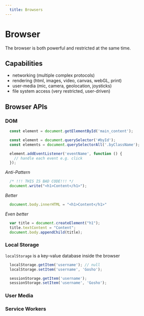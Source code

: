 ```yaml
---
  title: Browsers
---
```


# Browser

The browser is both powerful and restricted at the same time.

## Capabilities
- networking (multiple complex protocols)
- rendering (html, images, video, canvas, webGL, print)
- user-media (mic, camera, geolocation, joysticks)
- file system access (very restricted, user-driven)

## Browser APIs

### DOM

```javascript
  const element = document.getElementById('main_content');
```

```javascript
  const element = document.querySelector('#byId');
  const elements = document.querySelectorAll('.byClassName');
```

```javascript
  element.addEventListener('eventName', function () {
    // handle each event e.g. click
  });
```

*Anti-Pattern*
```javascript
  /* !!! THIS IS BAD CODE!!! */
  document.write("<h1>Content</h1>");
```

*Better*
```javascript
  document.body.innerHTML = "<h1>Content</h1>"
```

*Even better*
```javascript
  var title = document.createElement("h1");
  title.textContent = "Content";
  document.body.appendChild(title);
```

### Local Storage

`localStorage` is a key-value database inside the browser

```javascript
  localStorage.getItem('username'); // null
  localStorage.setItem('username', 'Gosho');

  sessionStorage.getItem('username');
  sessionStorage.setItem('username', 'Gosho');
```

### User Media

### Service Workers
